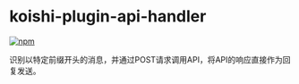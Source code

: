 # koishi-plugin-api-handler

[![npm](https://img.shields.io/npm/v/koishi-plugin-echoapi?style=flat-square)](https://www.npmjs.com/package/koishi-plugin-echoapi)

识别以特定前缀开头的消息，并通过POST请求调用API，将API的响应直接作为回复发送。
